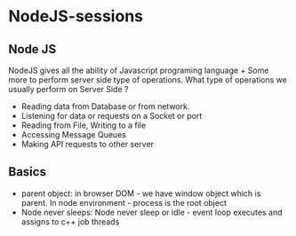 # NodeJS-sessions
## Node JS 
NodeJS gives all the ability of Javascript programing language + Some more to perform server side type of operations. 
What type of operations we usually perform on Server Side ? 
- Reading data from Database or from network.
- Listening for data or requests on a Socket or port
- Reading from File, Writing to a file
- Accessing Message Queues
- Making API requests to other server

## Basics
- parent object:
in browser DOM - we have window object which is parent.
In node environment - process is the root object
- Node never sleeps:
Node never sleep or idle - event loop executes and assigns to c++ job threads



